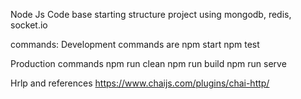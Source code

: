 Node Js Code base starting structure project using mongodb, redis, socket.io


commands:
Development commands are
npm start
npm test

Production commands
npm run clean
npm run build
npm run serve


Hrlp and references
https://www.chaijs.com/plugins/chai-http/
